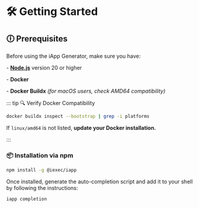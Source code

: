 # 🛠 Getting Started

## 🕕 Prerequisites

Before using the iApp Generator, make sure you have:

\- [**Node.js**](https://nodejs.org/en/) version 20 or higher

\- **Docker**


\- **Docker Buildx** _(for macOS users, check AMD64 compatibility)_

::: tip 🔍 Verify Docker Compatibility

```bash
docker buildx inspect --bootstrap | grep -i platforms
```

If `linux/amd64` is not listed, **update your Docker installation.**

:::

### 📦 Installation via npm

```bash
npm install -g @iexec/iapp
```

Once installed, generate the auto-completion script and add it to your shell by
following the instructions:

```bash
iapp completion
```
